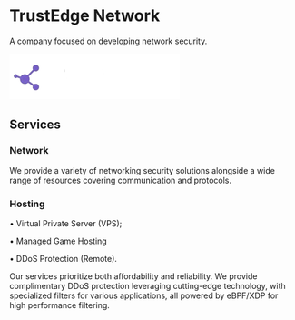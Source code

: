# TrustEdge Network
A company focused on developing network security.

![logo](https://github.com/TrustEdge-Network/.github/blob/main/profile/public/logo.png?raw=true)

## Services

### Network
We provide a variety of networking security solutions alongside a wide range of resources covering communication and protocols.

### Hosting
• Virtual Private Server (VPS);

• Managed Game Hosting

• DDoS Protection (Remote).

Our services prioritize both affordability and reliability. We provide complimentary DDoS protection leveraging cutting-edge technology, with specialized filters for various applications, all powered by eBPF/XDP for high performance filtering.
